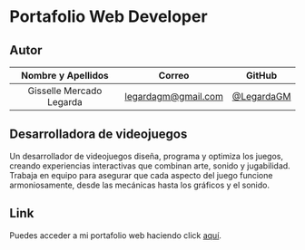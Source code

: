 # Portafolio Web Developer

## Autor

| **Nombre y Apellidos**     |         **Correo**         |               **GitHub**                   |
| :------------------------: | :------------------------: | :----------------------------------------: |
|  Gisselle Mercado Legarda  |     legardagm@gmail.com    | [@LegardaGM](https://github.com/LegardaGM) |

## Desarrolladora de videojuegos

Un desarrollador de videojuegos diseña, programa y optimiza los juegos, creando experiencias interactivas que combinan arte, sonido y jugabilidad. Trabaja en equipo para asegurar que cada aspecto del juego funcione armoniosamente, desde las mecánicas hasta los gráficos y el sonido.

## Link

Puedes acceder a mi portafolio web haciendo click [aquí](https://ArielXL.github.io/portafolio-web-developer).

